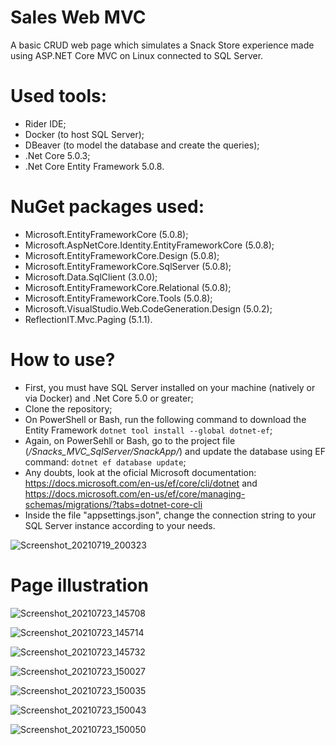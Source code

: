 # Sales Web MVC
A basic CRUD web page which simulates a Snack Store experience made using ASP.NET Core MVC on Linux connected to SQL Server.

# Used tools:
- Rider IDE;
- Docker (to host SQL Server);
- DBeaver (to model the database and create the queries);
- .Net Core 5.0.3;
- .Net Core Entity Framework 5.0.8.

# NuGet packages used:
- Microsoft.EntityFrameworkCore (5.0.8);
- Microsoft.AspNetCore.Identity.EntityFrameworkCore (5.0.8);
- Microsoft.EntityFrameworkCore.Design (5.0.8);
- Microsoft.EntityFrameworkCore.SqlServer (5.0.8);
- Microsoft.Data.SqlClient (3.0.0);
- Microsoft.EntityFrameworkCore.Relational (5.0.8);
- Microsoft.EntityFrameworkCore.Tools (5.0.8);
- Microsoft.VisualStudio.Web.CodeGeneration.Design (5.0.2);
- ReflectionIT.Mvc.Paging (5.1.1).

# How to use?
- First, you must have SQL Server installed on your machine (natively or via Docker) and .Net Core 5.0 or greater;
- Clone the repository;
- On PowerShell or Bash, run the following command to download the Entity Framework `dotnet tool install --global dotnet-ef`;
- Again, on PowerSehll or Bash, go to the project file (*/Snacks_MVC_SqlServer/SnackApp/*) and update the database using EF command: `dotnet ef database update`;
- Any doubts, look at the oficial Microsoft documentation: https://docs.microsoft.com/en-us/ef/core/cli/dotnet and https://docs.microsoft.com/en-us/ef/core/managing-schemas/migrations/?tabs=dotnet-core-cli
- Inside the file "appsettings.json", change the connection string to your SQL Server instance according to your needs.

![Screenshot_20210719_200323](https://user-images.githubusercontent.com/73988556/126238586-0de79583-6c9b-46ac-9adf-b5af345b979e.png)

# Page illustration
![Screenshot_20210723_145708](https://user-images.githubusercontent.com/73988556/126823018-4d66c321-7543-4d90-a3ef-d16ffa396a5a.png)

![Screenshot_20210723_145714](https://user-images.githubusercontent.com/73988556/126823026-b77d96ad-efda-4fc5-93ea-39ce7523a748.png)

![Screenshot_20210723_145732](https://user-images.githubusercontent.com/73988556/126823039-b6a470c8-7437-4c3d-a679-c59cff326666.png)

![Screenshot_20210723_150027](https://user-images.githubusercontent.com/73988556/126823065-accbfc5f-51ca-4911-9a8b-72484878686e.png)

![Screenshot_20210723_150035](https://user-images.githubusercontent.com/73988556/126823075-e587b2dd-f1c7-4382-b214-4ad118433b44.png)

![Screenshot_20210723_150043](https://user-images.githubusercontent.com/73988556/126823093-66a7fc8c-5eb7-4fb7-acab-9748aa93d0a1.png)

![Screenshot_20210723_150050](https://user-images.githubusercontent.com/73988556/126823099-7ebf1deb-f1c0-40cf-a5c3-4010695af430.png)
